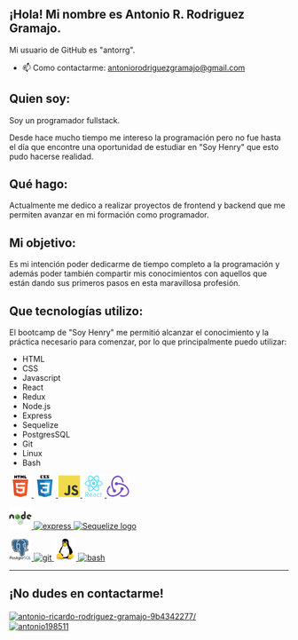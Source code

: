 ## ¡Hola! Mi nombre es Antonio R. Rodriguez Gramajo.
Mi usuario de GitHub es "antorrg".
- 📫 Como contactarme: antoniorodriguezgramajo@gmail.com

## Quien soy:
Soy un programador fullstack. 


Desde hace mucho tiempo me intereso la programación pero no fue hasta el día que encontre una oportunidad de estudiar en "Soy Henry" que esto pudo hacerse realidad.

## Qué hago:
Actualmente me dedico a realizar proyectos de frontend y backend que me permiten avanzar en mi formación como programador. 

## Mi objetivo:
Es mi intención poder dedicarme de tiempo completo a la programación y además poder también compartir mis conocimientos con aquellos que están dando sus primeros pasos en esta maravillosa profesión. 

## Que tecnologías utilizo:
El bootcamp de "Soy Henry" me permitió alcanzar el conocimiento y la práctica necesario para comenzar, por lo que principalmente puedo utilizar:

* HTML
* CSS
* Javascript
* React
* Redux
* Node.js
* Express
* Sequelize
* PostgresSQL
* Git
* Linux
* Bash
  
<p align="left"> 
<a href="https://www.w3.org/html/" target="_blank" rel="noreferrer"> <img src="https://raw.githubusercontent.com/devicons/devicon/master/icons/html5/html5-original-wordmark.svg" alt="html5" width="40" height="40"/> </a> <a href="https://www.w3schools.com/css/" target="_blank" rel="noreferrer"> <img src="https://raw.githubusercontent.com/devicons/devicon/master/icons/css3/css3-original-wordmark.svg" alt="css3" width="40" height="40"/> </a> <a href="https://developer.mozilla.org/en-US/docs/Web/JavaScript" target="_blank" rel="noreferrer"> <img src="https://raw.githubusercontent.com/devicons/devicon/master/icons/javascript/javascript-original.svg" alt="javascript" width="40" height="40"/> </a> <a href="https://reactjs.org/" target="_blank" rel="noreferrer"> <img src="https://raw.githubusercontent.com/devicons/devicon/master/icons/react/react-original-wordmark.svg" alt="react" width="40" height="40"/> </a> <a href="https://redux.js.org" target="_blank" rel="noreferrer"> <img src="https://raw.githubusercontent.com/devicons/devicon/master/icons/redux/redux-original.svg" alt="redux" width="40" height="40"/> </a> </p> <a href="https://nodejs.org" target="_blank" rel="noreferrer"> <img src="https://raw.githubusercontent.com/devicons/devicon/master/icons/nodejs/nodejs-original-wordmark.svg" alt="nodejs" width="40" height="40"/> </a> <a href="https://expressjs.com" target="_blank" rel="noreferrer"> <img src="https://cdn.hashnode.com/res/hashnode/image/upload/v1675637255386/f3a9a38b-116d-4b35-8f46-8d8abb78166f.png?w=1600&h=840&fit=crop&crop=entropy&auto=compress,format&format=webp" alt="express" width="50" height="30"/> </a> <a href="https://sequelize.org" target="_blank" rel="noreferrer"> <img src="https://cdn.freebiesupply.com/logos/large/2x/sequelize-logo-png-transparent.png" width="40" height = "40" alt="Sequelize logo" /> </p> <a href="https://www.postgresql.org" target="_blank" rel="noreferrer"> <img src="https://raw.githubusercontent.com/devicons/devicon/master/icons/postgresql/postgresql-original-wordmark.svg" alt="postgresql" width="40" height="40"/> </a> <a href="https://git-scm.com/" target="_blank" rel="noreferrer"> <img src="https://www.vectorlogo.zone/logos/git-scm/git-scm-icon.svg" alt="git" width="40" height="40"/> </a> <a href="https://www.linux.org/" target="_blank" rel="noreferrer"> <img src="https://raw.githubusercontent.com/devicons/devicon/master/icons/linux/linux-original.svg" alt="linux" width="40" height="40"/> </a> <a href="https://www.gnu.org/software/bash/" target="_blank" rel="noreferrer"> <img src="https://www.vectorlogo.zone/logos/gnu_bash/gnu_bash-icon.svg" alt="bash" width="40" height="40"/> </a> 

<hr/>

## ¡No dudes en contactarme!
<p align="left">
 <a href="https://linkedin.com/in/antonio-ricardo-rodriguez-gramajo-9b4342277/" target="blank"><img align="center" src="https://raw.githubusercontent.com/rahuldkjain/github-profile-readme-generator/master/src/images/icons/Social/linked-in-alt.svg" alt="antonio-ricardo-rodriguez-gramajo-9b4342277/" height="30" width="40" /></a>
 <br/>
<a href="https://twitter.com/antonio198511" target="blank"><img align="center" src="https://raw.githubusercontent.com/rahuldkjain/github-profile-readme-generator/master/src/images/icons/Social/twitter.svg" alt="antonio198511" height="30" width="40" /></a>
 

<!--
<a href="https://www.youtube.com/channel/UCeMawJAPUWfxuQGoKkuzX2A" target="blank"><img align="center" src="https://raw.githubusercontent.com/rahuldkjain/github-profile-readme-generator/master/src/images/icons/Social/youtube.svg" alt="el-hani - الهــاني" height="30" width="40" /></a>


[ Mi perfil de Linkedin](https://www.linkedin.com/in/antonio-ricardo-rodriguez-gramajo-9b4342277)
-->



<!--
**antorrg/antorrg** is a ✨ _special_ ✨ repository because its `README.md` (this file) appears on your GitHub profile.

Here are some ideas to get you started:

- 🔭 I’m currently working on ...
- 🌱 I’m currently learning ...
- 👯 I’m looking to collaborate on ...
- 🤔 I’m looking for help with ...
- 💬 Ask me about ...
- 📫 How to reach me: ...
- 😄 Pronouns: ...
- ⚡ Fun fact: ...
-->
